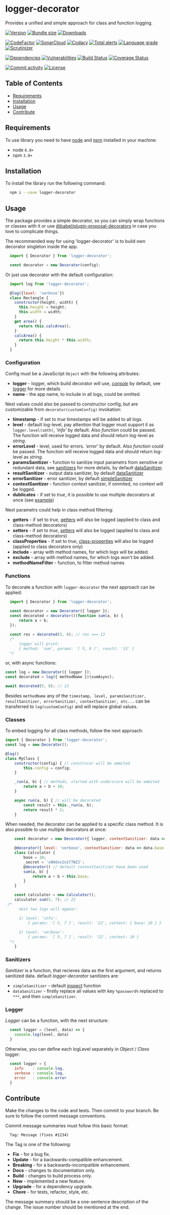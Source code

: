 # logger-decorator
Provides a unified and simple approach for class and function logging.

[![Version][badge-vers]][npm]
[![Bundle size][npm-size-badge]][npm-size-url]
[![Downloads][npm-downloads-badge]][npm]

[![CodeFactor][codefactor-badge]][codefactor-url]
[![SonarCloud][sonarcloud-badge]][sonarcloud-url]
[![Codacy][codacy-badge]][codacy-url]
[![Total alerts][lgtm-alerts-badge]][lgtm-alerts-url]
[![Language grade][lgtm-lg-badge]][lgtm-lg-url]
[![Scrutinizer][scrutinizer-badge]][scrutinizer-url]

[![Dependencies][badge-deps]][npm]
[![Vulnerabilities][badge-vuln]](https://snyk.io/)
[![Build Status][tests-badge]][tests-url]
[![Coverage Status][badge-coverage]][url-coverage]

[![Commit activity][commit-activity-badge]][github]
[![License][badge-lic]][github]

## Table of Contents
  - [Requirements](#requirements)
  - [Installation](#installation)
  - [Usage](#usage)
  - [Contribute](#contribute)

## Requirements
To use library you need to have [node](https://nodejs.org) and [npm](https://www.npmjs.com) installed in your machine:

* node `6.0+`
* npm `3.0+`

## Installation

To install the library run the following command:
```bash
  npm i --save logger-decorator
```

## Usage

The package provides a simple decorator, so you can simply wrap functions or classes with it or use [@babel/plugin-proposal-decorators](https://babeljs.io/docs/en/babel-plugin-proposal-decorators) in case you love to complicate things.

The recommended way for using 'logger-decorator' is to build own decorator singleton inside the app.

```javascript
  import { Decorator } from 'logger-decorator';

  const decorator = new Decorator(config);
```

Or just use decorator with the default configuration: 

```javascript
  import log from 'logger-decorator';

  @log({level: 'verbose'})
  class Rectangle {
    constructor(height, width) {
      this.height = height;
      this.width = width;
    }
    get area() {
      return this.calcArea();
    }
    calcArea() {
      return this.height * this.width;
    }
  }
```

### Configuration

Config must be a JavaScript ```Object``` with  the following attributes:
  * **logger** - logger, which build decorator will use, *[console](https://nodejs.org/api/console.html)* by default, see [logger](#logger) for more details 
  * **name** - the app name, to include in all logs, could be omitted.
  
Next values could also be passed to constructor config, but are customizable from ```decorator(customConfig)``` invokation:
  * **timestamp** - if set to *true* timestamps will be added to all logs.
  * **level** - default log-level, pay attention that logger must support it as ```logger.level(smth)```, *'info'* by default. Also *function* could be passed. The function will receive logged data and should return log-level as *string*.
  *  **errorLevel** - level, used for errors. *'error'* by default. Also *function* could be passed. The function will receive logged data and should return log-level as *string*.
  * **paramsSanitizer** - function to sanitize input parametrs from sensitive or redundant data, see [sanitizers](#sanitizers) for more details, by default [dataSanitizer](#sanitizers).
  * **resultSanitizer** - output data sanitizer, by default [dataSanitizer](#sanitizers)
  * **errorSanitizer** - error sanitizer, by default [simpleSanitizer](#sanitizers)
  * **contextSanitizer** - function context sanitizer, if ommited, no context will be logged.
  *  **dublicates** - if set to *true*, it is possible to use multiple decorators at once (see [example](#duplicates))
  
Next parametrs could help in class method filtering:
  *  **getters** - if set to *true*, [getters](https://developer.mozilla.org/en-US/docs/Web/JavaScript/Reference/Functions/get) will also be logged (applied to class and class-method decorators)
  *  **setters** - if set to *true*, [setters](https://developer.mozilla.org/en-US/docs/Web/JavaScript/Reference/Functions/set) will also be logged (applied to class and class-method decorators)
  *  **classProperties** - if set to *true*, [class-properties](https://babeljs.io/docs/en/babel-plugin-proposal-class-properties) will also be logged (applied to class decorators only)
  *  **include** - array with method names, for which logs will be added.
  *  **exclude** - array with method names, for which logs won't be added.
  *  **methodNameFilter** - function, to filter method names


### Functions

To decorate a function with ```logger-decorator``` the next approach can be applied:

```javascript
  import { Decorator } from 'logger-decorator';
  
  const decorator = new Decorator({ logger });
  const decorated = decorator()(function sum(a, b) {
      return a + b;
  });

  const res = decorated(5, 8); // res === 13
  /*
      logger will print:
      { method: 'sum', params: '[ 5, 8 ]', result: '13' }
  */
``` 

or, with async functions:

```javascript
const log = new Decorator({ logger });
const decorated = log({ methodName })(sumAsync);

await decorated(5, 8); // 13
```

Besides ```methodName``` any of the  ```timestamp, level, paramsSanitizer, resultSanitizer, errorSanitizer, contextSanitizer, etc...``` can be transferred to ```log(customConfig)``` and will replace global values.

### Classes

To embed logging for all class methods, follow the next approach:

```javascript
import { Decorator } from 'logger-decorator';
const log = new Decorator();

@log()
class MyClass {
    constructor(config) { // construcor will be ommited
        this.config = config;
    }

    _run(a, b) { // methods, started with underscore will be ommited
        return a + b + 10;
    }

    async run(a, b) { // will be decorated
        const result = this._run(a, b);
        return result * 2;
    }
```

When needed, the decorator can be applied to a specific class method. It is also possible to use multiple decorators <a name="duplicates"></a> at once:

```javascript
    const decorator = new Decorator({ logger, contextSanitizer: data => ({ base: data.base }) }); // level info by default

    @decorator({ level: 'verbose', contextSanitizer: data => data.base, dublicates: true })
    class Calculator {
        base = 10;
        _secret = 'x0Hdxx2o1f7WZJ';
        @decorator() // default contextSanitizer have been used
        sum(a, b) {
            return a + b + this.base;
        }
    }

    const calculator = new Calculator();
    calculator.sum(5, 7); // 22
 /*
      next two logs will appear:

      1) level: 'info':
          { params: '[ 5, 7 ]', result: '22', context: { base: 10 } }
      
      2) level: 'verbose':
          { params: '[ 5, 7 ]', result: '22', context: 10 }
  */
    }
```

### Sanitizers

*Sanitizer* is a function, that recieves data as the first argument, and returns sanitized data.
default *logger-decorator* sanitizers are:

* ```simpleSanitizer``` - default [inspect](https://nodejs.org/api/util.html#util_util_inspect_object_options) function
* ```dataSanitizer``` - firstly replace all values with key ```%password%``` replaced to ```***```, and then ```simpleSanitizer```.

### Logger

*Logger* can be a function, with the next structure:

```javascript
  const logger = (level, data) => {
    console.log(level, data)
  }
```
Otherwise, you can define each logLevel separately in *Object* / *Class* logger:

```javascript
  const logger = {
    info    : console.log,
    verbose : console.log,
    error   : console.error
  }
```

## Contribute

Make the changes to the code and tests. Then commit to your branch. Be sure to follow the commit message conventions.

Commit message summaries must follow this basic format:
```
  Tag: Message (fixes #1234)
```

The Tag is one of the following:
* **Fix** - for a bug fix.
* **Update** - for a backwards-compatible enhancement.
* **Breaking** - for a backwards-incompatible enhancement.
* **Docs** - changes to documentation only.
* **Build** - changes to build process only.
* **New** - implemented a new feature.
* **Upgrade** - for a dependency upgrade.
* **Chore** - for tests, refactor, style, etc.

The message summary should be a one-sentence description of the change. The issue number should be mentioned at the end.


[npm]: https://www.npmjs.com/package/logger-decorator
[github]: https://github.com/pustovitDmytro/logger-decorator
[coveralls]: https://coveralls.io/github/pustovitDmytro/logger-decorator?branch=master
[badge-deps]: https://img.shields.io/david/pustovitDmytro/logger-decorator.svg
[badge-vuln]: https://img.shields.io/snyk/vulnerabilities/npm/logger-decorator.svg?style=popout
[badge-vers]: https://img.shields.io/npm/v/logger-decorator.svg
[badge-lic]: https://img.shields.io/github/license/pustovitDmytro/logger-decorator.svg
[badge-coverage]: https://coveralls.io/repos/github/pustovitDmytro/logger-decorator/badge.svg?branch=master
[url-coverage]: https://coveralls.io/github/pustovitDmytro/logger-decorator?branch=master

[tests-badge]: https://img.shields.io/circleci/build/github/pustovitDmytro/logger-decorator
[tests-url]: https://app.circleci.com/pipelines/github/pustovitDmytro/logger-decorator

[codefactor-badge]: https://www.codefactor.io/repository/github/pustovitdmytro/logger-decorator/badge
[codefactor-url]: https://www.codefactor.io/repository/github/pustovitdmytro/logger-decorator

[commit-activity-badge]: https://img.shields.io/github/commit-activity/m/pustovitDmytro/logger-decorator

[scrutinizer-badge]: https://scrutinizer-ci.com/g/pustovitDmytro/logger-decorator/badges/quality-score.png?b=master
[scrutinizer-url]: https://scrutinizer-ci.com/g/pustovitDmytro/logger-decorator/?branch=master

[lgtm-lg-badge]: https://img.shields.io/lgtm/grade/javascript/g/pustovitDmytro/logger-decorator.svg?logo=lgtm&logoWidth=18
[lgtm-lg-url]: https://lgtm.com/projects/g/pustovitDmytro/logger-decorator/context:javascript

[lgtm-alerts-badge]: https://img.shields.io/lgtm/alerts/g/pustovitDmytro/logger-decorator.svg?logo=lgtm&logoWidth=18
[lgtm-alerts-url]: https://lgtm.com/projects/g/pustovitDmytro/logger-decorator/alerts/

[codacy-badge]: https://app.codacy.com/project/badge/Grade/735696cc49164e52a890530e974e7377
[codacy-url]: https://www.codacy.com/gh/pustovitDmytro/logger-decorator/dashboard?utm_source=github.com&amp;utm_medium=referral&amp;utm_content=pustovitDmytro/logger-decorator&amp;utm_campaign=Badge_Grade

[sonarcloud-badge]: https://sonarcloud.io/api/project_badges/measure?project=pustovitDmytro_logger-decorator&metric=alert_status
[sonarcloud-url]: https://sonarcloud.io/dashboard?id=pustovitDmytro_logger-decorator

[npm-downloads-badge]: https://img.shields.io/npm/dw/logger-decorator
[npm-size-badge]: https://img.shields.io/bundlephobia/min/logger-decorator
[npm-size-url]: https://bundlephobia.com/result?p=logger-decorator
